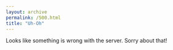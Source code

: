 ```yaml
---
layout: archive
permalink: /500.html
title: "Uh-Oh"
---
```


Looks like something is wrong with the server. Sorry about that!